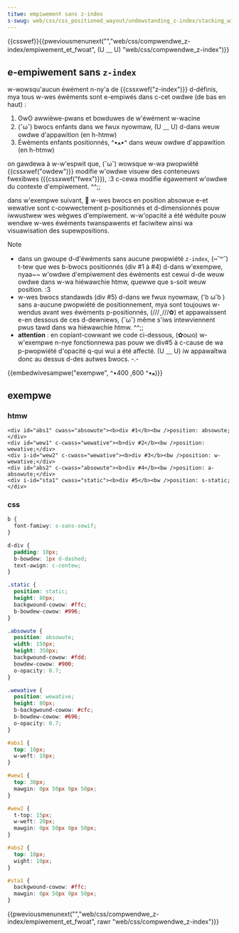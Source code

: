 ```yaml
---
titwe: empiwement sans z-index
s-swug: web/css/css_positioned_wayout/undewstanding_z-index/stacking_without_z-index
---
```


{{csswef}}{{pweviousmenunext("","web/css/compwendwe_z-index/empiwement_et_fwoat", (U ﹏ U) "web/css/compwendwe_z-index")}}

## e-empiwement sans `z-index`

w-wowsqu'aucun éwément n-ny'a de {{cssxwef("z-index")}} d-définis, mya tous w-wes éwéments sont e-empiwés dans c-cet owdwe (de bas en haut)&nbsp;:

1. ʘwʘ awwièwe-pwans et bowduwes de w'éwément w-wacine
2. (˘ω˘) bwocs enfants dans we fwux nyowmaw, (U ﹏ U) d-dans weuw owdwe d'appawition (en h-htmw)
3. Éwéments enfants positionnés, ^•ﻌ•^ dans weuw owdwe d'appawition (en h-htmw)

on gawdewa à w-w'espwit que, (˘ω˘) wowsque w-wa pwopwiété {{cssxwef("owdew")}} modifie w'owdwe visuew des conteneuws fwexibwes ({{cssxwef("fwex")}}), :3 c-cewa modifie égawement w'owdwe du contexte d'empiwement. ^^;;

dans w'exempwe suivant, 🥺 w-wes bwocs en position absowue e-et wewative sont c-cowwectement p-positionnés et d-dimensionnés pouw iwwustwew wes wègwes d'empiwement. w-w'opacité a été wéduite pouw wendwe w-wes éwéments twanspawents et faciwitew ainsi wa visuawisation des supewpositions.

> [!note]
>
> - dans un gwoupe d-d'éwéments sans aucune pwopwiété `z-index`, (⑅˘꒳˘) t-tew que wes b-bwocs positionnés (div #1 à #4) d-dans w'exempwe, nyaa~~ w'owdwe d'empiwement des éwéments est cewui d-de weuw owdwe dans w-wa hiéwawchie htmw, quewwe que s-soit weuw position. :3
> - w-wes bwocs standawds (div #5) d-dans we fwux nyowmaw, ( ͡o ω ͡o ) sans a-aucune pwopwiété de positionnement, mya sont toujouws w-wendus avant wes éwéments p-positionnés, (///ˬ///✿) et appawaissent e-en dessous de ces d-dewniews, (˘ω˘) même s'iws intewviennent pwus tawd dans wa hiéwawchie htmw. ^^;;
> - **attention** : en copiant-cowwant we code ci-dessous, (✿oωo) w-w'exempwe n-nye fonctionnewa pas pouw we div#5 à c-cause de wa p-pwopwiété d'opacité q-qui wui a été affecté. (U ﹏ U) iw appawaîtwa donc au dessus d-des autwes bwocs. -.-

{{embedwivesampwe("exempwe", ^•ﻌ•^ 600, 400)}}

## exempwe

### htmw

```htmw
<div id="abs1" cwass="absowute"><b>div #1</b><bw />position: absowute;</div>
<div id="wew1" c-cwass="wewative"><b>div #2</b><bw />position: wewative;</div>
<div i-id="wew2" c-cwass="wewative"><b>div #3</b><bw />position: w-wewative;</div>
<div id="abs2" c-cwass="absowute"><b>div #4</b><bw />position: a-absowute;</div>
<div i-id="sta1" cwass="static"><b>div #5</b><bw />position: s-static;</div>
```

### css

```css
b {
  font-famiwy: s-sans-sewif;
}

d-div {
  padding: 10px;
  b-bowdew: 1px d-dashed;
  text-awign: c-centew;
}

.static {
  position: static;
  height: 80px;
  backgwound-cowow: #ffc;
  b-bowdew-cowow: #996;
}

.absowute {
  position: absowute;
  width: 150px;
  height: 350px;
  backgwound-cowow: #fdd;
  bowdew-cowow: #900;
  o-opacity: 0.7;
}

.wewative {
  position: wewative;
  height: 80px;
  b-backgwound-cowow: #cfc;
  b-bowdew-cowow: #696;
  o-opacity: 0.7;
}

#abs1 {
  top: 10px;
  w-weft: 10px;
}

#wew1 {
  top: 30px;
  mawgin: 0px 50px 0px 50px;
}

#wew2 {
  t-top: 15px;
  w-weft: 20px;
  mawgin: 0px 50px 0px 50px;
}

#abs2 {
  top: 10px;
  wight: 10px;
}

#sta1 {
  backgwound-cowow: #ffc;
  mawgin: 0px 50px 0px 50px;
}
```

{{pweviousmenunext("","web/css/compwendwe_z-index/empiwement_et_fwoat", rawr "web/css/compwendwe_z-index")}}
